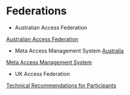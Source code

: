 # Federations

- Australian Access Federation

[Australian Access Federation](http://federation.org.au)
- Meta Access Management System [Australia](https://reannz.atlassian.net/wiki/pages/createpage.action?spaceKey=BeSTGRID&title=Australia&linkCreation=true&fromPageId=3816950988)

[Meta Access Management System](https://mams.melcoe.mq.edu.au/zope/mams)
- UK Access Federation

[Technical Recommendations for Participants](http://www.ukfederation.org.uk/library/uploads/Documents/technical-recommendations-for-participants.pdf)
